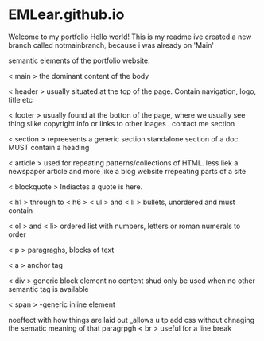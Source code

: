 # EMLear.github.io

Welcome to my portfolio
Hello world! 
This is my readme ive created a new branch called notmainbranch, because i was already on 'Main'

semantic elements of the portfolio website:

< main >
the dominant content of the body

< header >
usually situated at the top of the page. Contain navigation, logo, title etc

< footer >
usually found at the botton of the page, where we usually see thing slike copyright info or links to other loages . contact me section

< section >
repreesents a generic section standalone section of a doc. MUST contain a heading

< article >
used for repeating patterns/collections of HTML. less liek a newspaper article and more like a blog website rrepeating parts of a site

< blockquote >
Indiactes a quote is here.

< h1 > through to < h6 >
< ul > and < li >
bullets, unordered and must contain

< ol > and < li>
ordered list with numbers, letters or roman numerals to order

< p >
paragraghs, blocks of text

< a >
anchor tag

< div >
generic block element no content shud only be used when no other semantic tag is available

< span >
-generic inline element

noeffect with how things are laid out _allows u tp add css without chnaging the sematic meaning of that paragrpgh
< br >
useful for a line break
